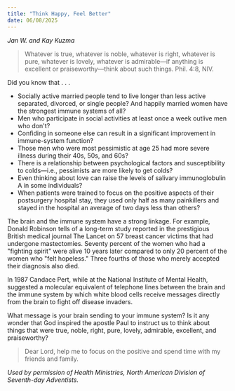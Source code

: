 ```yaml
---
title: "Think Happy, Feel Better"
date: 06/08/2025
---
```


_Jan W. and Kay Kuzma_

> <p></p>
> Whatever is true, whatever is noble, whatever is right, whatever is pure, whatever is lovely, whatever is admirable—if anything is excellent or praiseworthy—think about such things. Phil. 4:8, NIV.

Did you know that . . .

- Socially active married people tend to live longer than less active separated, divorced, or single people? And happily married women have the strongest immune systems of all?
- Men who participate in social activities at least once a week outlive men who don't?
- Confiding in someone else can result in a significant improvement in immune-system function?
- Those men who were most pessimistic at age 25 had more severe illness during their 40s, 50s, and 60s?
- There is a relationship between psychological factors and susceptibility to colds—i.e., pessimists are more likely to get colds?
- Even thinking about love can raise the levels of salivary immunoglobulin A in some individuals?
- When patients were trained to focus on the positive aspects of their postsurgery hospital stay, they used only half as many painkillers and stayed in the hospital an average of two days less than others?

The brain and the immune system have a strong linkage. For example, Donald Robinson tells of a long-term study reported in the prestigious British medical journal The Lancet on 57 breast cancer victims that had undergone mastectomies. Seventy percent of the women who had a "fighting spirit" were alive 10 years later compared to only 20 percent of the women who "felt hopeless." Three fourths of those who merely accepted their diagnosis also died.

In 1987 Candace Pert, while at the National Institute of Mental Health, suggested a molecular equivalent of telephone lines between the brain and the immune system by which white blood cells receive messages directly from the brain to fight off disease invaders.

What message is your brain sending to your immune system? Is it any wonder that God inspired the apostle Paul to instruct us to think about things that were true, noble, right, pure, lovely, admirable, excellent, and praiseworthy?

> <callout></callout>
> Dear Lord, help me to focus on the positive and spend time with my friends and family.

_Used by permission of Health Ministries, North American Division of Seventh-day Adventists._